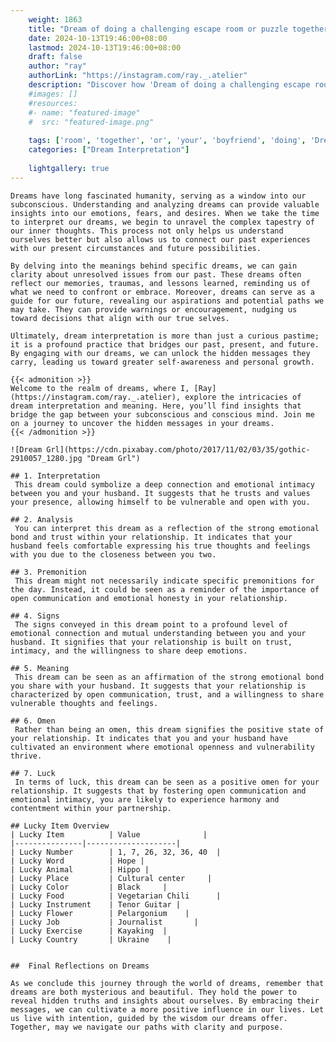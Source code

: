```yaml
---
    weight: 1863
    title: "Dream of doing a challenging escape room or puzzle together with your boyfriend"  # Assuming 'title' column exists
    date: 2024-10-13T19:46:00+08:00
    lastmod: 2024-10-13T19:46:00+08:00
    draft: false
    author: "ray"
    authorLink: "https://instagram.com/ray._.atelier"
    description: "Discover how 'Dream of doing a challenging escape room or puzzle together with your boyfriend' can interpret your future and uncover its significant meanings in your life."
    #images: []
    #resources:
    #- name: "featured-image"
    #  src: "featured-image.png"
    
    tags: ['room', 'together', 'or', 'your', 'boyfriend', 'doing', 'Dream', 'challenging', 'a', 'escape', 'puzzle', 'of', 'with']
    categories: ["Dream Interpretation"]
    
    lightgallery: true
---
```

    
    Dreams have long fascinated humanity, serving as a window into our subconscious. Understanding and analyzing dreams can provide valuable insights into our emotions, fears, and desires. When we take the time to interpret our dreams, we begin to unravel the complex tapestry of our inner thoughts. This process not only helps us understand ourselves better but also allows us to connect our past experiences with our present circumstances and future possibilities.
    
    By delving into the meanings behind specific dreams, we can gain clarity about unresolved issues from our past. These dreams often reflect our memories, traumas, and lessons learned, reminding us of what we need to confront or embrace. Moreover, dreams can serve as a guide for our future, revealing our aspirations and potential paths we may take. They can provide warnings or encouragement, nudging us toward decisions that align with our true selves.
    
    Ultimately, dream interpretation is more than just a curious pastime; it is a profound practice that bridges our past, present, and future. By engaging with our dreams, we can unlock the hidden messages they carry, leading us toward greater self-awareness and personal growth.
    
    {{< admonition >}}
    Welcome to the realm of dreams, where I, [Ray](https://instagram.com/ray._.atelier), explore the intricacies of dream interpretation and meaning. Here, you’ll find insights that bridge the gap between your subconscious and conscious mind. Join me on a journey to uncover the hidden messages in your dreams.
    {{< /admonition >}}
    
    ![Dream Grl](https://cdn.pixabay.com/photo/2017/11/02/03/35/gothic-2910057_1280.jpg "Dream Grl")
    
    ## 1. Interpretation
     This dream could symbolize a deep connection and emotional intimacy between you and your husband. It suggests that he trusts and values your presence, allowing himself to be vulnerable and open with you.
    
    ## 2. Analysis
     You can interpret this dream as a reflection of the strong emotional bond and trust within your relationship. It indicates that your husband feels comfortable expressing his true thoughts and feelings with you due to the closeness between you two.
    
    ## 3. Premonition
     This dream might not necessarily indicate specific premonitions for the day. Instead, it could be seen as a reminder of the importance of open communication and emotional honesty in your relationship.
    
    ## 4. Signs
     The signs conveyed in this dream point to a profound level of emotional connection and mutual understanding between you and your husband. It signifies that your relationship is built on trust, intimacy, and the willingness to share deep emotions.
    
    ## 5. Meaning
     This dream can be seen as an affirmation of the strong emotional bond you share with your husband. It suggests that your relationship is characterized by open communication, trust, and a willingness to share vulnerable thoughts and feelings.
    
    ## 6. Omen
     Rather than being an omen, this dream signifies the positive state of your relationship. It indicates that you and your husband have cultivated an environment where emotional openness and vulnerability thrive.
    
    ## 7. Luck
     In terms of luck, this dream can be seen as a positive omen for your relationship. It suggests that by fostering open communication and emotional intimacy, you are likely to experience harmony and contentment within your partnership.
    
    ## Lucky Item Overview
    | Lucky Item          | Value              |
    |---------------|--------------------|
    | Lucky Number        | 1, 7, 26, 32, 36, 40  |
    | Lucky Word          | Hope |
    | Lucky Animal        | Hippo |
    | Lucky Place         | Cultural center     |
    | Lucky Color         | Black     |
    | Lucky Food          | Vegetarian Chili      |
    | Lucky Instrument    | Tenor Guitar |
    | Lucky Flower        | Pelargonium    |
    | Lucky Job           | Journalist       |
    | Lucky Exercise      | Kayaking  |
    | Lucky Country       | Ukraine    |
    
    
    ##  Final Reflections on Dreams
    
    As we conclude this journey through the world of dreams, remember that dreams are both mysterious and beautiful. They hold the power to reveal hidden truths and insights about ourselves. By embracing their messages, we can cultivate a more positive influence in our lives. Let us live with intention, guided by the wisdom our dreams offer. Together, may we navigate our paths with clarity and purpose.
    